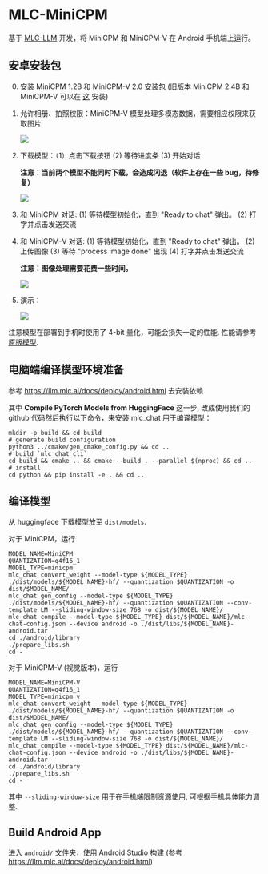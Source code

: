 # MLC-MiniCPM

基于 [MLC-LLM](https://github.com/mlc-ai/mlc-llm) 开发，将 MiniCPM 和 MiniCPM-V 在 Android 手机端上运行。

## 安卓安装包

0. 安装 MiniCPM 1.2B 和 MiniCPM-V 2.0 [安装包](https://openbmb.oss-cn-hongkong.aliyuncs.com/model_center/mobile/android/MiniCPM-2.0.apk) (旧版本 MiniCPM 2.4B 和 MiniCPM-V 可以在 [这](https://openbmb.oss-cn-hongkong.aliyuncs.com/model_center/mobile/android/MiniCPM.apk) 安装)

1. 允许相册、拍照权限：MiniCPM-V 模型处理多模态数据，需要相应权限来获取图片

    ![](assets/permission_zh.png)

2. 下载模型：（1）点击下载按钮 (2) 等待进度条 (3) 开始对话

    **注意：当前两个模型不能同时下载，会造成闪退（软件上存在一些 bug，待修复）**

    ![](assets/download.png)

3. 和 MiniCPM 对话: (1) 等待模型初始化，直到 "Ready to chat" 弹出。 (2) 打字并点击发送交流

4. 和 MiniCPM-V 对话: (1) 等待模型初始化，直到 "Ready to chat" 弹出。 (2) 上传图像 (3) 等待 "process image done" 出现 (4) 打字并点击发送交流

    **注意：图像处理需要花费一些时间。**

    ![](assets/chat.png)

5. 演示：

    ![](assets/demo_zh.gif)


注意模型在部署到手机时使用了 4-bit 量化，可能会损失一定的性能. 性能请参考 [原版模型](https://github.com/OpenBMB/miniCPM).

## 电脑端编译模型环境准备

参考 https://llm.mlc.ai/docs/deploy/android.html 去安装依赖

其中 **Compile PyTorch Models from HuggingFace** 这一步, 改成使用我们的 github 代码然后执行以下命令，来安装 mlc_chat 用于编译模型：
```shell
mkdir -p build && cd build
# generate build configuration
python3 ../cmake/gen_cmake_config.py && cd ..
# build `mlc_chat_cli`
cd build && cmake .. && cmake --build . --parallel $(nproc) && cd ..
# install
cd python && pip install -e . && cd ..
```

## 编译模型

从 huggingface 下载模型放至 `dist/models`.

对于 MiniCPM，运行
```shell
MODEL_NAME=MiniCPM
QUANTIZATION=q4f16_1
MODEL_TYPE=minicpm
mlc_chat convert_weight --model-type ${MODEL_TYPE} ./dist/models/${MODEL_NAME}-hf/ --quantization $QUANTIZATION -o dist/$MODEL_NAME/
mlc_chat gen_config --model-type ${MODEL_TYPE} ./dist/models/${MODEL_NAME}-hf/ --quantization $QUANTIZATION --conv-template LM --sliding-window-size 768 -o dist/${MODEL_NAME}/
mlc_chat compile --model-type ${MODEL_TYPE} dist/${MODEL_NAME}/mlc-chat-config.json --device android -o ./dist/libs/${MODEL_NAME}-android.tar
cd ./android/library
./prepare_libs.sh
cd -
```

对于 MiniCPM-V (视觉版本)，运行
```shell
MODEL_NAME=MiniCPM-V
QUANTIZATION=q4f16_1
MODEL_TYPE=minicpm_v
mlc_chat convert_weight --model-type ${MODEL_TYPE} ./dist/models/${MODEL_NAME}-hf/ --quantization $QUANTIZATION -o dist/$MODEL_NAME/
mlc_chat gen_config --model-type ${MODEL_TYPE} ./dist/models/${MODEL_NAME}-hf/ --quantization $QUANTIZATION --conv-template LM --sliding-window-size 768 -o dist/${MODEL_NAME}/
mlc_chat compile --model-type ${MODEL_TYPE} dist/${MODEL_NAME}/mlc-chat-config.json --device android -o ./dist/libs/${MODEL_NAME}-android.tar
cd ./android/library
./prepare_libs.sh
cd -
```
其中 `--sliding-window-size` 用于在手机端限制资源使用, 可根据手机具体能力调整.

## Build Android App

进入 `android/` 文件夹，使用 Android Studio 构建 (参考 https://llm.mlc.ai/docs/deploy/android.html)

